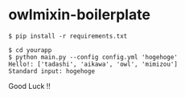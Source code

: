 # owlmixin-boilerplate

```
$ pip install -r requirements.txt
```

```
$ cd yourapp
$ python main.py --config config.yml 'hogehoge'
Hello!: ['tadashi', 'aikawa', 'owl', 'mimizou']
Standard input: hogehoge
```

Good Luck !!

